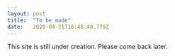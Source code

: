 ```yaml
---
layout: post
title:  "To be made"
date:   2020-04-21T16:46:48.779Z
---
```


This site is still under creation. Please come back later.
